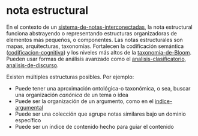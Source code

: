 # nota estructural

En el contexto de un [sistema-de-notas-interconectadas](sistema-de-notas-interconectadas.md), la nota estructural funciona abstrayendo o representando estructuras organizadoras de elementos más pequeños, o componentes. Las notas estructurales son mapas, arquitecturas, taxonomías. Fortalecen la codificación semántica ([codificacion-cognitiva](codificacion-cognitiva.md)) y los niveles más altos de la [taxonomia-de-Bloom](taxonomia-de-Bloom.md). Pueden usar formas de análisis avanzado como el [analisis-clasificatorio](analisis-clasificatorio.md), [analisis-de-discurso](analisis-de-discurso.md).

Existen múltiples estructuras posibles. Por ejemplo:

* Puede tener una aproximación ontológica-o taxonómica, o sea, buscar una organización *canónica* de un tema o idea
* Puede ser la organización de un argumento, como en el [indice-argumental](indice-argumental.md)
* Puede ser una colección que agrupe notas similares bajo un dominio específico
* Puede ser un índice de contenido hecho para guiar el contenido
